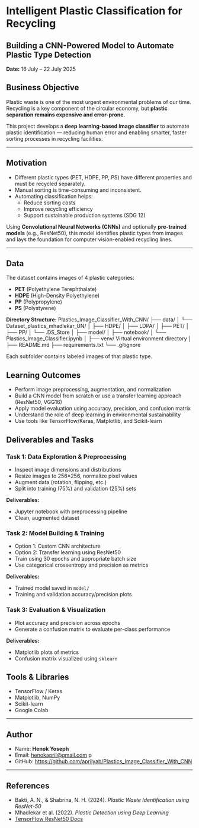 #  Intelligent Plastic Classification for Recycling  
##  Building a CNN-Powered Model to Automate Plastic Type Detection

 **Date:** 16 July – 22 July 2025

##  Business Objective

Plastic waste is one of the most urgent environmental problems of our time. Recycling is a key component of the circular economy, but **plastic separation remains expensive and error-prone**.

This project develops a **deep learning-based image classifier** to automate plastic identification — reducing human error and enabling smarter, faster sorting processes in recycling facilities.

---

##  Motivation

- Different plastic types (PET, HDPE, PP, PS) have different properties and must be recycled separately.
- Manual sorting is time-consuming and inconsistent.
- Automating classification helps:
  - Reduce sorting costs
  - Improve recycling efficiency
  - Support sustainable production systems (SDG 12)

Using **Convolutional Neural Networks (CNNs)** and optionally **pre-trained models** (e.g., ResNet50), this model identifies plastic types from images and lays the foundation for computer vision-enabled recycling lines.

---

##  Data

The dataset contains images of 4 plastic categories:

- **PET** (Polyethylene Terephthalate)  
- **HDPE** (High-Density Polyethylene)  
- **PP** (Polypropylene)  
- **PS** (Polystyrene)  

**Directory Structure:**
Plastics_Image_Classifier_With_CNN/
├──  data/
│   └──  Dataset_plastics_mhadlekar_UN/
│       ├──  HDPE/
│       ├──  LDPA/
│       ├──  PET/
│       ├──  PP/
│       └──  .DS_Store
│
├──  model/
│
├──  notebook/
│   └──  Plastics_Image_Classifier.ipynb
│
├──  venv/                    Virtual environment directory
│
├──  README.md
├──  requirements.txt
└──  .gitignore


Each subfolder contains labeled images of that plastic type.

##  Learning Outcomes

- Perform image preprocessing, augmentation, and normalization
- Build a CNN model from scratch or use a transfer learning approach (ResNet50, VGG16)
- Apply model evaluation using accuracy, precision, and confusion matrix
- Understand the role of deep learning in environmental sustainability
- Use tools like TensorFlow/Keras, Matplotlib, and Scikit-learn


##  Deliverables and Tasks

###  Task 1: Data Exploration & Preprocessing

- Inspect image dimensions and distributions
- Resize images to 256×256, normalize pixel values
- Augment data (rotation, flipping, etc.)
- Split into training (75%) and validation (25%) sets

**Deliverables:**
- Jupyter notebook with preprocessing pipeline
- Clean, augmented dataset


###  Task 2: Model Building & Training

- Option 1: Custom CNN architecture
- Option 2: Transfer learning using ResNet50
- Train using 30 epochs and appropriate batch size
- Use categorical crossentropy and precision as metrics

**Deliverables:**
- Trained model saved in `model/`
- Training and validation accuracy/precision plots


###  Task 3: Evaluation & Visualization

- Plot accuracy and precision across epochs
- Generate a confusion matrix to evaluate per-class performance

**Deliverables:**
- Matplotlib plots of metrics
- Confusion matrix visualized using `sklearn`


##  Tools & Libraries

- TensorFlow / Keras  
- Matplotlib, NumPy  
- Scikit-learn  
- Google Colab


---

##  Author

-  Name: **Henok Yoseph**  
-  Email: henokapril@gmail.com  p
-  GitHub: https://github.com/aprilyab/Plastics_Image_Classifier_With_CNN 

---

##  References

- Bakti, A. N., & Shabrina, N. H. (2024). *Plastic Waste Identification using ResNet-50*  
- Mhadlekar et al. (2022). *Plastic Detection using Deep Learning*  
- [TensorFlow ResNet50 Docs](https://www.tensorflow.org/api_docs/python/tf/keras/applications/ResNet50)



